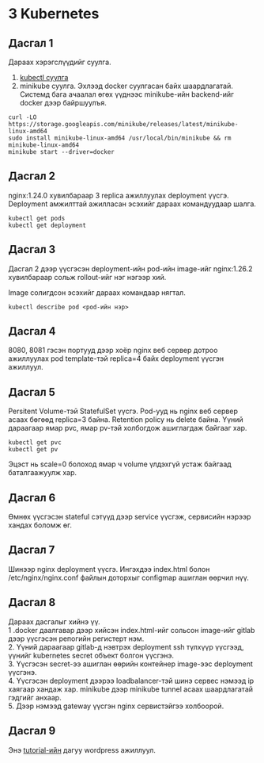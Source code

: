 # 3 Kubernetes

## Дасгал 1

Дараах хэрэгслүүдийг суулга.
  1. [kubectl суулга](https://kubernetes.io/docs/tasks/tools/install-kubectl-linux/)
  2. minikube суулга. Эхлээд docker суулгасан байх шаардлагатай. Системд бага ачаалал өгөх үүднээс minikube-ийн backend-ийг docker дээр байршуулъя.
  ```shell
  curl -LO https://storage.googleapis.com/minikube/releases/latest/minikube-linux-amd64
sudo install minikube-linux-amd64 /usr/local/bin/minikube && rm minikube-linux-amd64
  minikube start --driver=docker
  ```
## Дасгал 2

nginx:1.24.0 хувилбараар 3 replica ажиллуулах deployment үүсгэ.
Deployment амжилттай ажилласан эсэхийг дараах командуудаар шалга.
```shell
kubectl get pods
kubectl get deployment
```

## Дасгал 3

Дасгал 2 дээр үүсгэсэн deployment-ийн pod-ийн image-ийг nginx:1.26.2 хувилбараар сольж rollout-ийг нэг нэгээр хий.

Image солигдсон эсэхийг дараах командаар нягтал.
```shell
kubectl describe pod <pod-ийн нэр>
```

## Дасгал 4

8080, 8081 гэсэн портууд дээр хоёр nginx веб сервер дотроо ажиллуулах pod template-тэй replica=4 байх deployment үүсгэн ажиллуул.

## Дасгал 5

Persitent Volume-тэй StatefulSet үүсгэ. Pod-ууд нь nginx веб сервер асаах бөгөөд replica=3 байна. Retention policy нь delete байна. Үүний дараагаар ямар pvc, ямар pv-тэй холбогдож ашиглагдаж байгааг хар.
```shell
kubectl get pvc
kubectl get pv
```
Эцэст нь scale=0 болоход ямар ч volume үлдэхгүй устаж байгаад баталгаажуулж хар.

## Дасгал 6

Өмнөх үүсгэсэн stateful сэтүүд дээр service үүсгэж, сервисийн нэрээр хандах боломж өг.

## Дасгал 7

Шинээр nginx deployment үүсгэ. Ингэхдээ index.html болон /etc/nginx/nginx.conf файлын доторхыг configmap ашиглан өөрчил нүү.

## Дасгал 8

Дараах дасгалыг хийнэ үү.  
  1 .docker даалгавар дээр хийсэн index.html-ийг сольсон image-ийг gitlab дээр үүсгэсэн рeпoгийн регистерт нэм.  
  2. Үүний дараагаар gitlab-д нэвтрэх deployment ssh түлхүүр үүсгээд, үүнийг kubernetes secret объект болгон үүсгэнэ.   
  3. Үүсгэсэн secret-ээ ашиглан өөрийн контейнер image-ээс deployment үүсгэнэ.  
  4. Үүсгэсэн deployment дээрээ loadbalancer-тэй шинэ сервес нэмээд ip хаягаар хандаж хар. minikube дээр minikube tunnel асаах шаардлагатай гэдгийг анхаар.  
  5. Дээр нэмээд gateway үүсгэн nginx сервистэйгээ холбоорой.  

## Дасгал 9

Энэ [tutorial-ийн](https://kubernetes.io/docs/tutorials/stateful-application/mysql-wordpress-persistent-volume/) дагуу wordpress ажиллуул.


